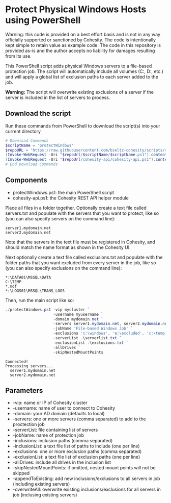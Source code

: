 # Protect Physical Windows Hosts using PowerShell

Warning: this code is provided on a best effort basis and is not in any way officially supported or sanctioned by Cohesity. The code is intentionally kept simple to retain value as example code. The code in this repository is provided as-is and the author accepts no liability for damages resulting from its use.

This PowerShell script adds physical Windows servers to a file-based protection job. The script will automatically include all volumes (C:\, D:\, etc.) and will apply a global list of exclusion paths to each server added to the job.

**Warning:** The script will overwrite existing exclusions of a server if the server is included in the list of servers to process.

## Download the script

Run these commands from PowerShell to download the script(s) into your current directory

```powershell
# Download Commands
$scriptName = 'protectWindows'
$repoURL = 'https://raw.githubusercontent.com/bseltz-cohesity/scripts/master/powershell'
(Invoke-WebRequest -Uri "$repoUrl/$scriptName/$scriptName.ps1").content | Out-File "$scriptName.ps1"; (Get-Content "$scriptName.ps1") | Set-Content "$scriptName.ps1"
(Invoke-WebRequest -Uri "$repoUrl/cohesity-api/cohesity-api.ps1").content | Out-File cohesity-api.ps1; (Get-Content cohesity-api.ps1) | Set-Content cohesity-api.ps1
# End Download Commands
```

## Components

* protectWindows.ps1: the main PowerShell script
* cohesity-api.ps1: the Cohesity REST API helper module

Place all files in a folder together. Optionally create a text file called servers.txt and populate with the servers that you want to protect, like so (you can also specify servers on the command line):

```text
server1.mydomain.net
server2.mydomain.net
```

Note that the servers in the text file must be registered in Cohesity, and should match the name format as shown in the Cohesity UI.

Next optionally create a text file called exclusions.txt and populate with the folder paths that you want excluded from every server in the job, like so (you can also specify exclusions on the command line):

```text
*:\DATA01\MSSQL\DATA
C:\TEMP
*.mdf
*:\LOGS01\MSSQL\TRANS_LOGS
```

Then, run the main script like so:

```powershell
./protectWindows.ps1 -vip mycluster `
                     -username myusername `
                     -domain mydomain.net `
                     -servers server1.mydomain.net, server2.mydomain.net `
                     -jobName 'File-based Windows Job' `
                     -exclusions 'c:\windows', 'e:\excluded', 'c:\temp' `
                     -serverList .\serverlist.txt `
                     -exclusionList .\exclusions.txt `
                     -allDrives `
                     -skipNestedMountPoints
```

```text
Connected!
Processing servers...
  server1.mydomain.net
  server2.mydomain.net
```

## Parameters

* -vip: name or IP of Cohesity cluster
* -username: name of user to connect to Cohesity
* -domain: your AD domain (defaults to local)
* -servers: one or more servers (comma separated) to add to the proctection job
* -serverList: file containing list of servers
* -jobName: name of protection job
* -inclusions: inclusion paths (comma separated)
* -inclusionList: a text file list of paths to include (one per line)
* -exclusions: one or more exclusion paths (comma separated)
* -exclusionList: a text file list of exclusion paths (one per line)
* -allDrives: include all drives in the inclusion list
* -skipNestedMountPoints: if omitted, nested mount points will not be skipped
* -appendToExisting: add new inclusions/exclusions to all servers in job (including existing servers)
* -overwriteAll: overwrite existing inclusions/exclusions for all servers in job (inclusing existing servers)
